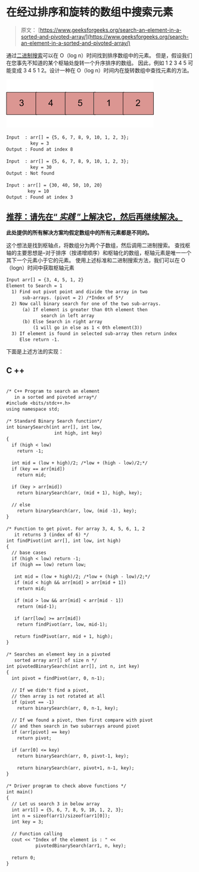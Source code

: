 # 在经过排序和旋转的数组中搜索元素

> 原文： [https://www.geeksforgeeks.org/search-an-element-in-a-sorted-and-pivoted-array/](https://www.geeksforgeeks.org/search-an-element-in-a-sorted-and-pivoted-array/)

通过[二进制搜索](https://www.geeksforgeeks.org/binary-search/)可以在 O（log n）时间找到排序数组中的元素。 但是，假设我们在您事先不知道的某个枢轴处旋转一个升序排序的数组。 因此，例如 1 2 3 4 5 可能变成 3 4 5 1 2。设计一种在 O（log n）时间内在旋转数组中查找元素的方法。

![sortedPivotedArray](img/c522cf12d6b34447ea37b38f556b4bfe.png "sortedPivotedArray")

```
Input  : arr[] = {5, 6, 7, 8, 9, 10, 1, 2, 3};
         key = 3
Output : Found at index 8

Input  : arr[] = {5, 6, 7, 8, 9, 10, 1, 2, 3};
         key = 30
Output : Not found

Input : arr[] = {30, 40, 50, 10, 20}
        key = 10   
Output : Found at index 3

```

## [推荐：请先在“ ***<u>实践</u>*** ”上解决它，然后再继续解决。](https://practice.geeksforgeeks.org/problems/search-in-a-rotated-array/0)

**此处提供的所有解决方案均假定数组中的所有元素都是不同的。**

这个想法是找到枢轴点，将数组分为两个子数组，然后调用二进制搜索。
查找枢轴的主要思想是–对于排序（按递增顺序）和枢轴化的数组，枢轴元素是唯一一个其下一个元素小于它的元素。
使用上述标准和二进制搜索方法，我们可以在 O（logn）时间中获取枢轴元素

```
Input arr[] = {3, 4, 5, 1, 2}
Element to Search = 1
  1) Find out pivot point and divide the array in two
      sub-arrays. (pivot = 2) /*Index of 5*/
  2) Now call binary search for one of the two sub-arrays.
      (a) If element is greater than 0th element then
             search in left array
      (b) Else Search in right array
          (1 will go in else as 1 < 0th element(3))
  3) If element is found in selected sub-array then return index
     Else return -1.

```

下面是上述方法的实现：

## C ++

```

/* C++ Program to search an element 
   in a sorted and pivoted array*/
#include <bits/stdc++.h> 
using namespace std; 

/* Standard Binary Search function*/
int binarySearch(int arr[], int low,  
                  int high, int key) 
{ 
  if (high < low) 
    return -1; 

  int mid = (low + high)/2; /*low + (high - low)/2;*/
  if (key == arr[mid]) 
    return mid; 

  if (key > arr[mid]) 
    return binarySearch(arr, (mid + 1), high, key); 

  // else 
    return binarySearch(arr, low, (mid -1), key); 
} 

/* Function to get pivot. For array 3, 4, 5, 6, 1, 2 
   it returns 3 (index of 6) */
int findPivot(int arr[], int low, int high) 
{ 
  // base cases 
  if (high < low) return -1; 
  if (high == low) return low; 

   int mid = (low + high)/2; /*low + (high - low)/2;*/
   if (mid < high && arr[mid] > arr[mid + 1]) 
    return mid; 

   if (mid > low && arr[mid] < arr[mid - 1]) 
    return (mid-1); 

   if (arr[low] >= arr[mid]) 
    return findPivot(arr, low, mid-1); 

   return findPivot(arr, mid + 1, high); 
} 

/* Searches an element key in a pivoted 
   sorted array arr[] of size n */
int pivotedBinarySearch(int arr[], int n, int key) 
{ 
  int pivot = findPivot(arr, 0, n-1); 

  // If we didn't find a pivot,  
  // then array is not rotated at all 
  if (pivot == -1) 
    return binarySearch(arr, 0, n-1, key); 

  // If we found a pivot, then first compare with pivot 
  // and then search in two subarrays around pivot 
  if (arr[pivot] == key) 
    return pivot; 

  if (arr[0] <= key) 
    return binarySearch(arr, 0, pivot-1, key); 

    return binarySearch(arr, pivot+1, n-1, key); 
} 

/* Driver program to check above functions */
int main() 
{ 
  // Let us search 3 in below array 
  int arr1[] = {5, 6, 7, 8, 9, 10, 1, 2, 3}; 
  int n = sizeof(arr1)/sizeof(arr1[0]); 
  int key = 3; 

  // Function calling 
  cout << "Index of the element is : " <<  
           pivotedBinarySearch(arr1, n, key); 

  return 0; 
} 

```